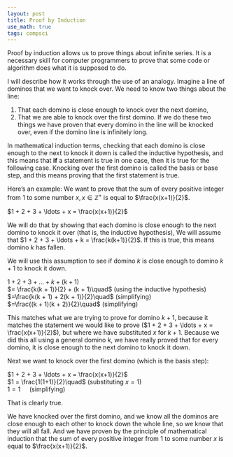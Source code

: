 ```yaml
---
layout: post
title: Proof by Induction
use_math: true
tags: compsci
---
```

Proof by induction allows us to prove things about infinite series. It is a necessary skill for computer programmers to prove that some code or algorithm does what it is supposed to do.

I will describe how it works through the use of an analogy. Imagine a line of dominos that we want to knock over. We need to know two things about the line:
1. That each domino is close enough to knock over the next domino,
2. That we are able to knock over the first domino.
   If we do these two things we have proven that every domino in the line will be knocked over, even if the domino line is infinitely long.

In mathematical induction terms, checking that each domino is close enough to the next to knock it down is called the inductive hypothesis, and this means that **if** a statement is true in one case, then it is true for the following case.
Knocking over the first domino is called the basis or base step, and this means proving that the first statement is true.

Here’s an example:
We want to prove that the sum of every positive integer from $1$ to some number $x, x \in \mathbb{Z}^{+}$ is equal to $\frac{x(x+1)}{2}$.

$1 + 2 + 3 + \ldots + x = \frac{x(x+1)}{2}$

We will do that by showing that each domino is close enough to the next domino to knock it over (that is, the inductive hypothesis),
We will assume that $1 + 2 + 3 + \ldots + k = \frac{k(k+1)}{2}$. If this is true, this means domino $k$ has fallen.

We will use this assumption to see if domino $k$ is close enough to domino $k + 1$ to knock it down.

$1 + 2 + 3 + \ldots + k + (k + 1)$\
$= \frac{k(k + 1)}{2} + (k + 1)\quad$ (using the inductive hypothesis)\
$=\frac{k(k + 1) + 2(k + 1)}{2}\quad$ (simplifying)\
$=\frac{(k + 1)(k + 2)}{2}\quad$ (simplifying)

This matches what we are trying to prove for domino $k+1$, because it matches the statement we would like to prove ($1 + 2 + 3 + \ldots + x = \frac{x(x+1)}{2}$), but where we have substituted $x$ for $k+1$.
Because we did this all using a general domino $k$, we have really proved that for every domino, it is close enough to the next domino to knock it down.

Next we want to knock over the first domino (which is the basis step):

$1 + 2 + 3 + \ldots + x = \frac{x(x+1)}{2}$\
$1 = \frac{1(1+1)}{2}\quad$ (substituting $x = 1$)\
$1 = 1\quad$ (simplifying)

That is clearly true.

We have knocked over the first domino, and we know all the dominos are close enough to each other to knock down the whole line, so we know that they will all fall.
And we have proven by the principle of mathematical induction that the sum of every positive integer from $1$ to some number $x$ is equal to $\frac{x(x+1)}{2}$.
